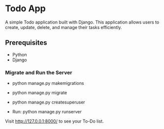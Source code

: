 # Todo App

A simple Todo application built with Django. This application allows users to create, update, delete, and manage their tasks efficiently.

## Prerequisites

- Python
- Django 

### Migrate and Run the Server

- python manage.py makemigrations
- python manage.py migrate
- python manage.py createsuperuser

- Run: python manage.py runserver

Visit http://127.0.0.1:8000/ to see your To-Do list.
